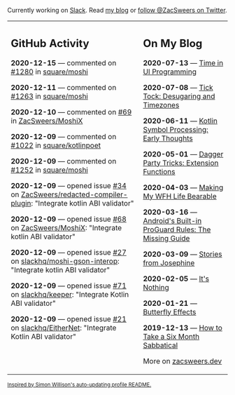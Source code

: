 Currently working on [Slack](https://slack.com/). Read [my blog](https://zacsweers.dev/) or [follow @ZacSweers on Twitter](https://twitter.com/ZacSweers).

<table><tr><td valign="top" width="60%">

## GitHub Activity
<!-- githubActivity starts -->
**2020-12-15** — commented on [#1280](https://github.com/square/moshi/issues/1280#issuecomment-745092379) in [square/moshi](https://api.github.com/repos/square/moshi)

**2020-12-11** — commented on [#1263](https://github.com/square/moshi/pull/1263#issuecomment-743391947) in [square/moshi](https://api.github.com/repos/square/moshi)

**2020-12-10** — commented on [#69](https://github.com/ZacSweers/MoshiX/issues/69#issuecomment-742608340) in [ZacSweers/MoshiX](https://api.github.com/repos/ZacSweers/MoshiX)

**2020-12-09** — commented on [#1022](https://github.com/square/kotlinpoet/issues/1022#issuecomment-741949080) in [square/kotlinpoet](https://api.github.com/repos/square/kotlinpoet)

**2020-12-09** — commented on [#1252](https://github.com/square/moshi/issues/1252#issuecomment-741923545) in [square/moshi](https://api.github.com/repos/square/moshi)

**2020-12-09** — opened issue [#34](https://api.github.com/repos/ZacSweers/redacted-compiler-plugin/issues/34) on [ZacSweers/redacted-compiler-plugin](https://api.github.com/repos/ZacSweers/redacted-compiler-plugin): "Integrate kotlin ABI validator"

**2020-12-09** — opened issue [#68](https://api.github.com/repos/ZacSweers/MoshiX/issues/68) on [ZacSweers/MoshiX](https://api.github.com/repos/ZacSweers/MoshiX): "Integrate kotlin ABI validator"

**2020-12-09** — opened issue [#27](https://api.github.com/repos/slackhq/moshi-gson-interop/issues/27) on [slackhq/moshi-gson-interop](https://api.github.com/repos/slackhq/moshi-gson-interop): "Integrate kotlin ABI validator"

**2020-12-09** — opened issue [#71](https://api.github.com/repos/slackhq/keeper/issues/71) on [slackhq/keeper](https://api.github.com/repos/slackhq/keeper): "Integrate Kotlin ABI validator"

**2020-12-09** — opened issue [#21](https://api.github.com/repos/slackhq/EitherNet/issues/21) on [slackhq/EitherNet](https://api.github.com/repos/slackhq/EitherNet): "Integrate Kotlin ABI validator"
<!-- githubActivity ends -->
</td><td valign="top" width="40%">

## On My Blog
<!-- blog starts -->
**2020-07-13** — [Time in UI Programming](https://www.zacsweers.dev/time-in-ui/)

**2020-07-08** — [Tick Tock: Desugaring and Timezones](https://www.zacsweers.dev/ticktock-desugaring-timezones/)

**2020-06-11** — [Kotlin Symbol Processing: Early Thoughts](https://www.zacsweers.dev/kotlin-symbol-processor-early-thoughts/)

**2020-05-01** — [Dagger Party Tricks: Extension Functions](https://www.zacsweers.dev/dagger-party-tricks-extension-functions/)

**2020-04-03** — [Making My WFH Life Bearable](https://www.zacsweers.dev/making-wfh-life-bearable/)

**2020-03-16** — [Android's Built-in ProGuard Rules: The Missing Guide](https://www.zacsweers.dev/android-proguard-rules/)

**2020-03-09** — [Stories from Josephine](https://www.zacsweers.dev/stories-from-josephine/)

**2020-02-05** — [It's Nothing](https://www.zacsweers.dev/its-nothing/)

**2020-01-21** — [Butterfly Effects](https://www.zacsweers.dev/butterfly-effects/)

**2019-12-13** — [How to Take a Six Month Sabbatical](https://www.zacsweers.dev/how-to-take-a-six-month-sabbatical/)
<!-- blog ends -->
More on [zacsweers.dev](https://zacsweers.dev/)
</td></tr></table>

<sub><a href="https://simonwillison.net/2020/Jul/10/self-updating-profile-readme/">Inspired by Simon Willison's auto-updating profile README.</a></sub>